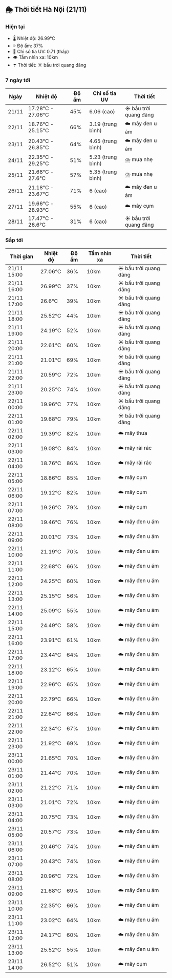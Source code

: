 ## 🌦️ Thời tiết Hà Nội (21/11)

### Hiện tại

- 🌡️ Nhiệt độ: 26.99℃
- 💦 Độ ẩm: 37%
- 🌟 Chỉ số tia UV: 0.71 (thấp)
- 👁️ Tầm nhìn xa: 10km
- ☂️ Thời tiết: ☀️ bầu trời quang đãng

### 7 ngày tới

| Ngày | Nhiệt độ | Độ ẩm | Chỉ số tia UV | Thời tiết |
| --- | --- | --- | --- | --- |
| 21/11 | 17.28℃ - 27.06℃ | 45% | 6.06 (cao) | ☀️ bầu trời quang đãng |
| 22/11 | 18.76℃ - 25.15℃ | 66% | 3.19 (trung bình) | ☁️ mây đen u ám |
| 23/11 | 20.43℃ - 26.85℃ | 64% | 4.65 (trung bình) | ☁️ mây đen u ám |
| 24/11 | 22.35℃ - 29.25℃ | 51% | 5.23 (trung bình) | ⛈️ mưa nhẹ |
| 25/11 | 21.68℃ - 27.6℃ | 57% | 5.35 (trung bình) | ⛈️ mưa nhẹ |
| 26/11 | 21.18℃ - 23.67℃ | 71% | 6 (cao) | ☁️ mây đen u ám |
| 27/11 | 19.66℃ - 28.93℃ | 55% | 6 (cao) | ☁️ mây cụm |
| 28/11 | 17.47℃ - 26.6℃ | 31% | 6 (cao) | ☀️ bầu trời quang đãng |

### Sắp tới

| Thời gian | Nhiệt độ | Độ ẩm | Tầm nhìn xa | Thời tiết |
| --- | --- | --- | --- | --- |
| 21/11 15:00 | 27.06℃ | 36% | 10km | ☀️ bầu trời quang đãng |
| 21/11 16:00 | 26.99℃ | 37% | 10km | ☀️ bầu trời quang đãng |
| 21/11 17:00 | 26.6℃ | 39% | 10km | ☀️ bầu trời quang đãng |
| 21/11 18:00 | 25.52℃ | 44% | 10km | ☀️ bầu trời quang đãng |
| 21/11 19:00 | 24.19℃ | 52% | 10km | ☀️ bầu trời quang đãng |
| 21/11 20:00 | 22.61℃ | 60% | 10km | ☀️ bầu trời quang đãng |
| 21/11 21:00 | 21.01℃ | 69% | 10km | ☀️ bầu trời quang đãng |
| 21/11 22:00 | 20.59℃ | 72% | 10km | ☀️ bầu trời quang đãng |
| 21/11 23:00 | 20.25℃ | 74% | 10km | ☀️ bầu trời quang đãng |
| 22/11 00:00 | 19.96℃ | 77% | 10km | ☀️ bầu trời quang đãng |
| 22/11 01:00 | 19.68℃ | 79% | 10km | ☀️ bầu trời quang đãng |
| 22/11 02:00 | 19.39℃ | 82% | 10km | ☁️ mây thưa |
| 22/11 03:00 | 19.08℃ | 84% | 10km | ☁️ mây rải rác |
| 22/11 04:00 | 18.76℃ | 86% | 10km | ☁️ mây rải rác |
| 22/11 05:00 | 18.86℃ | 85% | 10km | ☁️ mây cụm |
| 22/11 06:00 | 19.12℃ | 82% | 10km | ☁️ mây cụm |
| 22/11 07:00 | 19.26℃ | 79% | 10km | ☁️ mây cụm |
| 22/11 08:00 | 19.46℃ | 76% | 10km | ☁️ mây đen u ám |
| 22/11 09:00 | 20.01℃ | 73% | 10km | ☁️ mây đen u ám |
| 22/11 10:00 | 21.19℃ | 70% | 10km | ☁️ mây đen u ám |
| 22/11 11:00 | 22.68℃ | 66% | 10km | ☁️ mây đen u ám |
| 22/11 12:00 | 24.25℃ | 60% | 10km | ☁️ mây đen u ám |
| 22/11 13:00 | 25.15℃ | 56% | 10km | ☁️ mây đen u ám |
| 22/11 14:00 | 25.09℃ | 55% | 10km | ☁️ mây đen u ám |
| 22/11 15:00 | 24.49℃ | 58% | 10km | ☁️ mây đen u ám |
| 22/11 16:00 | 23.91℃ | 61% | 10km | ☁️ mây đen u ám |
| 22/11 17:00 | 23.44℃ | 64% | 10km | ☁️ mây đen u ám |
| 22/11 18:00 | 23.12℃ | 65% | 10km | ☁️ mây đen u ám |
| 22/11 19:00 | 22.96℃ | 65% | 10km | ☁️ mây đen u ám |
| 22/11 20:00 | 22.79℃ | 66% | 10km | ☁️ mây đen u ám |
| 22/11 21:00 | 22.64℃ | 66% | 10km | ☁️ mây đen u ám |
| 22/11 22:00 | 22.34℃ | 67% | 10km | ☁️ mây đen u ám |
| 22/11 23:00 | 21.92℃ | 69% | 10km | ☁️ mây đen u ám |
| 23/11 00:00 | 21.65℃ | 70% | 10km | ☁️ mây đen u ám |
| 23/11 01:00 | 21.44℃ | 70% | 10km | ☁️ mây đen u ám |
| 23/11 02:00 | 21.22℃ | 71% | 10km | ☁️ mây đen u ám |
| 23/11 03:00 | 21.01℃ | 72% | 10km | ☁️ mây đen u ám |
| 23/11 04:00 | 20.75℃ | 73% | 10km | ☁️ mây đen u ám |
| 23/11 05:00 | 20.57℃ | 73% | 10km | ☁️ mây đen u ám |
| 23/11 06:00 | 20.46℃ | 74% | 10km | ☁️ mây đen u ám |
| 23/11 07:00 | 20.43℃ | 74% | 10km | ☁️ mây đen u ám |
| 23/11 08:00 | 20.96℃ | 72% | 10km | ☁️ mây đen u ám |
| 23/11 09:00 | 21.68℃ | 69% | 10km | ☁️ mây đen u ám |
| 23/11 10:00 | 22.35℃ | 66% | 10km | ☁️ mây đen u ám |
| 23/11 11:00 | 23.02℃ | 64% | 10km | ☁️ mây đen u ám |
| 23/11 12:00 | 24.17℃ | 60% | 10km | ☁️ mây đen u ám |
| 23/11 13:00 | 25.52℃ | 55% | 10km | ☁️ mây đen u ám |
| 23/11 14:00 | 26.52℃ | 51% | 10km | ☁️ mây cụm |
